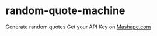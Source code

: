 # random-quote-machine
Generate random quotes
Get your API Key on [Mashape.com](http://mashape.com)
